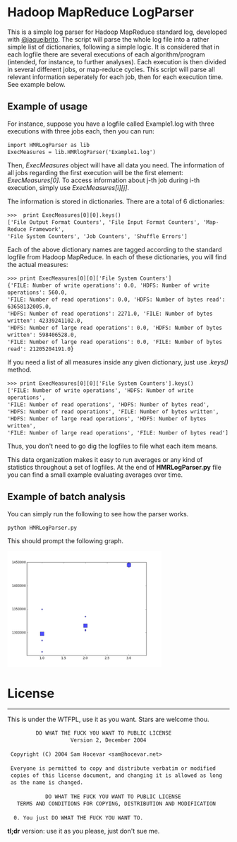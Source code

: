 Hadoop MapReduce LogParser
====

This is a simple log parser for Hadoop MapReduce standard log, developed with [@jaquejbrito](http://github.com/jaquejbrito). The script will parse the whole log file into a rather simple list of dictionaries, following a simple logic. It is considered that in each logfile there are several executions of each algorithm/program (intended, for instance, to further analyses). Each execution is then divided in several different jobs, or map-reduce cycles. This script will parse all relevant information seperately for each job, then for each execution time. See example below.


Example of usage
----

For instance, suppose you have a logfile called Example1.log with three executions with three jobs each, then you can run:
```
import HMRLogParser as lib
ExecMeasures = lib.HMRlogParser('Example1.log')
```
Then, *ExecMeasures* object will have all data you need. The information of all jobs regarding the first execution will be the first element: *ExecMeasures[0]*. To access information about j-th job during i-th execution, simply use *ExecMeasures[i][j]*.

The information is stored in dictionaries. There are a total of 6 dictionaries:
```
>>>  print ExecMeasures[0][0].keys()
['File Output Format Counters', 'File Input Format Counters', 'Map-Reduce Framework', 
'File System Counters', 'Job Counters', 'Shuffle Errors']
```
Each of the above dictionary names are tagged according to the standard logfile from Hadoop MapReduce. In each of these dictionaries, you will find the actual measures:
```
>>> print ExecMeasures[0][0]['File System Counters']
{'FILE: Number of write operations': 0.0, 'HDFS: Number of write operations': 560.0, 
'FILE: Number of read operations': 0.0, 'HDFS: Number of bytes read': 63658132005.0, 
'HDFS: Number of read operations': 2271.0, 'FILE: Number of bytes written': 42339241102.0, 
'HDFS: Number of large read operations': 0.0, 'HDFS: Number of bytes written': 598406528.0, 
'FILE: Number of large read operations': 0.0, 'FILE: Number of bytes read': 21205204191.0}
```
If you need a list of all measures inside any given dictionary, just use *.keys()* method.
```
>>> print ExecMeasures[0][0]['File System Counters'].keys()
['FILE: Number of write operations', 'HDFS: Number of write operations', 
'FILE: Number of read operations', 'HDFS: Number of bytes read', 
'HDFS: Number of read operations', 'FILE: Number of bytes written', 
'HDFS: Number of large read operations', 'HDFS: Number of bytes written', 
'FILE: Number of large read operations', 'FILE: Number of bytes read']
```
Thus, you don't need to go dig the logfiles to file what each item means.

This data organization makes it easy to run averages or any kind of statistics throughout a set of logfiles. At the end of **HMRLogParser.py** file you can find a small example evaluating averages over time.


Example of batch analysis
---

You can simply run the following to see how the parser works.
```
python HMRLogParser.py
```
This should prompt the following graph.

<img src="https://raw.githubusercontent.com/thmosqueiro/RandomPy/master/Hadoop_MapReduce_LogParser/ExampleGraph.png" width=350px />




# License
------

This is under the WTFPL, use it as you want. Stars are welcome thou.


```
	     DO WHAT THE FUCK YOU WANT TO PUBLIC LICENSE 
                    Version 2, December 2004 

 Copyright (C) 2004 Sam Hocevar <sam@hocevar.net> 

 Everyone is permitted to copy and distribute verbatim or modified 
 copies of this license document, and changing it is allowed as long 
 as the name is changed. 

            DO WHAT THE FUCK YOU WANT TO PUBLIC LICENSE 
   TERMS AND CONDITIONS FOR COPYING, DISTRIBUTION AND MODIFICATION 

  0. You just DO WHAT THE FUCK YOU WANT TO.
```

**tl;dr** version: use it as you please, just don't sue me.
